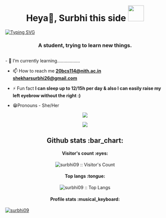  

<!--
**ssurbhi09/ssurbhi09** is a ✨ _special_ ✨ repository because its `README.md` (this file) appears on your GitHub profile.

Here are some ideas to get you started:


-🔭 I’m currently working on my skills.
- 🌱 I’m currently learning cpp
- 👯 I’m looking to collaborate on ...
- 🤔 I’m looking for help with ...
- 💬 Ask me about GitHub HTML & css
- 📫 How to reach me: ...
- 😄 Pronouns: ...
- ⚡ Fun fact: ...
-->
<h1 align="center"> Heya👋, Surbhi this side <img src="https://media.giphy.com/media/12oufCB0MyZ1Go/giphy.gif" width="50"></h1>

[![Typing SVG](https://readme-typing-svg.herokuapp.com/?lines=I+am+Surbhi+Shekhar;Student+at+NIT+Hamirpur)](https://git.io/typing-svg)



<!--

<h1 align="center">Heya👋, Surbhi this side</h1>
-->
<h3 align="center">A student, trying to learn new things.</h3>

<p align="left"> <img src="https://komarev.com/ghpvc/?username=ssurbhi09&label=Profile%20views&color=0e75b6&style=flat" alt="" ssurbhi09/> </p>
- 🌱 I’m currently learning..................

- 📫 How to reach me **20bcs114@nith.ac.in**
                     **shekharsurbhi26@gmail.com**

- ⚡ Fun fact **I can sleep up to 12/15h per day & also  I can easily raise my left eyebrow without the right  :)**
-  😁Pronouns - She/Her
<!--

![Surbhi's GitHub stats](https://github-readme-stats.vercel.app/api?username=ssurbhi09&theme=graywhite&show_icons=true) -->
<p align="center"> <img
Src="http://github-readme-streak-stats.herokuapp.com?user=ssurbhi09&theme=algolia&date_format=j%20M%5B%20Y%5D)" />
<p align="center"> <img src="https://github-readme-stats.vercel.app/api?username=ssurbhi09&theme=tokyonight" />


<h2 align="center">Github stats :bar_chart:</h2>

<h4 align="center">Visitor's count :eyes:</h4>

<p align="center"><img src="https://profile-counter.glitch.me/{surbhi09}/count.svg" alt="surbhi09 :: Visitor's Count" /></p>



<h4 align="center">Top langs :tongue:</h4>
<p align="center"><img src="https://github-readme-stats.vercel.app/api/top-langs/?username=surbhi09&langs_count=10&theme=tokyonight&layout=compact" alt="surbhi09 :: Top Langs" /></p>
<h4 align="center">Profile stats :musical_keyboard:</h4>


<p align="left"> <a href="https://github.com/ryo-ma/github-profile-trophy"><img src="https://github-profile-trophy.vercel.app/?username=surbhi09" alt="surbhi09" /></a> </p>


